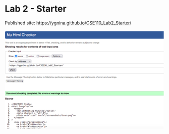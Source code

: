# Lab 2 - Starter

Published site: https://ygnina.github.io/CSE110_Lab2_Starter/

![Image](result.png)
